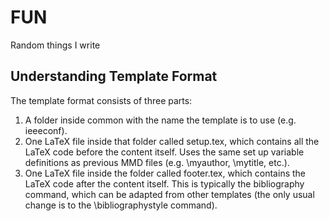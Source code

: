 # FUN
Random things I write

## Understanding Template Format 
The template format consists of three parts:
1. A folder inside common with the name the template is to use (e.g. ieeeconf).
2. One LaTeX file inside that folder called setup.tex, which contains all the LaTeX code before the content itself. Uses the same set up variable definitions as previous MMD files (e.g. \myauthor, \mytitle, etc.).
3. One LaTeX file inside the folder called footer.tex, which contains the LaTeX code after the content itself. This is typically the bibliography command, which can be adapted from other templates (the only usual change is to the \bibliographystyle command).
